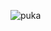 ![puka]([https://media1.tenor.com/m/5OkJb8Vc4xQAAAAd/kanata-shinkai-enstars.gif](https://raw.githubusercontent.com/kanatameow/kanatameow/refs/heads/main/kanata-shinkai-enstars.gif))


